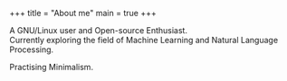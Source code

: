+++
title = "About me"
main = true
+++

A GNU/Linux user and Open-source Enthusiast.  
Currently exploring the field of Machine Learning 
and Natural Language Processing.

Practising Minimalism.
